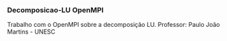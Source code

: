 ### Decomposicao-LU OpenMPI
Trabalho com o OpenMPI sobre a decomposição LU. Professor: Paulo João Martins - UNESC
